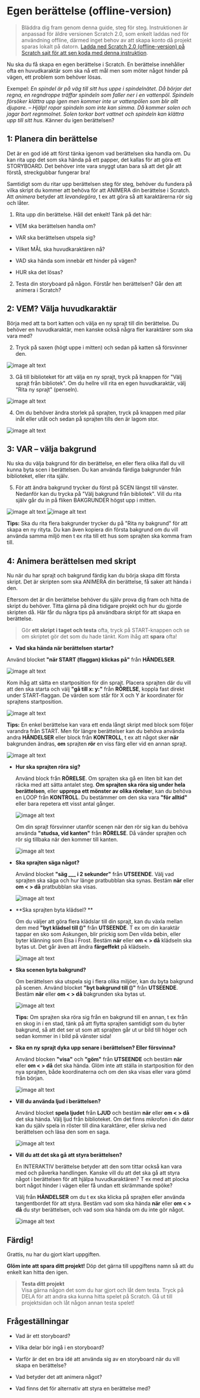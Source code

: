# Egen berättelse (offline-version)

> Bläddra dig fram genom denna guide, steg för steg.
  Instruktionen är anpassad för äldre versionen Scratch 2.0, som enkelt laddas ned för användning offline, därmed inget behov av att skapa konto då projekt sparas lokalt på datorn. <a href="https://scratch.mit.edu/download" target="_blank"> Ladda ned Scratch 2.0 (offline-version) på Scratch sajt för att sen koda med denna instruktion</a>.
  
Nu ska du få skapa en egen berättelse i Scratch. En berättelse innehåller ofta en huvudkaraktär som ska nå ett mål men som möter något hinder på vägen, ett problem som behöver lösas.

Exempel: _En spindel är på väg till sitt hus uppe i spindelnätet. Då börjar det regna, en regndroppe träffar spindeln som faller ner i en vattenpöl. Spindeln försöker klättra upp igen men kommer inte ur vattenpölen som blir allt djupare. – Hjälp! ropar spindeln som inte kan simma. Då kommer solen och jagar bort regnmolnet. Solen torkar bort vattnet och spindeln kan klättra upp till sitt hus._ Känner du igen berättelsen?


## 1: Planera din berättelse

Det är en god idé att först tänka igenom vad berättelsen ska handla om. Du kan rita upp det som ska hända på ett papper, det kallas för att göra ett STORYBOARD. Det behöver inte vara snyggt utan bara så att det går att förstå, streckgubbar fungerar bra!

Samtidigt som du ritar upp berättelsen steg för steg, behöver du fundera på vilka skript du kommer att behöva för att ANIMERA din berättelse i Scratch.  Att _animera_ betyder att _levandegöra_, t ex att göra så att karaktärerna rör sig och låter.

1. Rita upp din berättelse. Håll det enkelt! Tänk på det här:

  * VEM ska berättelsen handla om?

  * VAR ska berättelsen utspela sig?  

  * Vilket MÅL ska huvudkaraktären nå?

  * VAD ska hända som innebär ett hinder på vägen?

  * HUR ska det lösas?

2. Testa din storyboard på någon. Förstår hen berättelsen? Går den att animera i Scratch?


## 2: VEM? Välja huvudkaraktär

Börja med att ta bort katten och välja en ny sprajt till din berättelse. Du behöver en huvudkaraktär, men kanske också några fler karaktärer som ska vara med?

2. Tryck på saxen (högt uppe i mitten) och sedan på katten så försvinner den.

  ![image alt text](image_0.png)

3. Gå till biblioteket för att välja en ny sprajt, tryck på knappen för "Välj sprajt från bibliotek". Om du hellre vill rita en egen huvudkaraktär, välj "Rita ny sprajt" (penseln).

  ![image alt text](image_1.png)

4. Om du behöver ändra storlek på sprajten, tryck på knappen med pilar inåt eller utåt och sedan på sprajten tills den är lagom stor.

  ![image alt text](image_2.png)


## 3: VAR – välja bakgrund

Nu ska du välja bakgrund för din berättelse, en eller flera olika ifall du vill kunna byta scen i berättelsen. Du kan använda färdiga bakgrunder från biblioteket, eller rita själv.  

5. För att ändra bakgrund trycker du först på SCEN längst till vänster.  Nedanför kan du trycka på "Välj bakgrund från bibliotek". Vill du rita själv går du in på fliken BAKGRUNDER högst upp i mitten.

  ![image alt text](image_3.png)	![image alt text](image_4.png)

**Tips:** Ska du rita flera bakgrunder trycker du på "Rita ny bakgrund" för att skapa en ny rityta. Du kan även kopiera din första bakgrund om du vill använda samma miljö men t ex rita till ett hus som sprajten ska komma fram till.


## 4: Animera berättelsen med skript

Nu när du har sprajt och bakgrund färdig kan du börja skapa ditt första skript. Det är skripten som ska ANIMERA din berättelse, få saker att hända i den.

Eftersom det är din berättelse behöver du själv prova dig fram och hitta de skript du behöver. Titta gärna på dina tidigare projekt och hur du gjorde skripten då. Här får du några tips på användbara skript för att skapa en berättelse.

> Gör **ett skript i taget och testa** ofta, tryck på START-knappen och se om skriptet gör det som du hade tänkt. Kom ihåg att **spara** ofta!

* **Vad ska hända när berättelsen startar?**

Använd blocket **"när START (flaggan) klickas på"** från **HÄNDELSER**.

  ![image alt text](image_5.png)

Kom ihåg att sätta en startposition för din sprajt. Placera sprajten där du vill att den ska starta och välj **"gå till x: y:"** från **RÖRELSE**, koppla fast direkt under START-flaggan. De värden som står för X och Y är koordinater för sprajtens startposition.  

  ![image alt text](image_6.png)

**Tips:** En enkel berättelse kan vara ett enda långt skript med block som följer varandra från START. Men för längre berättelser kan du behöva använda andra **HÄNDELSER** eller block från **KONTROLL**, t ex att något sker **när** bakgrunden ändras, **om** sprajten **rör** en viss färg eller vid en annan sprajt.

  ![image alt text](image_7.jpg)

* **Hur ska sprajten röra sig?**

  Använd block från **RÖRELSE**. Om sprajten ska gå en liten bit kan det räcka med att sätta antalet steg. **Om sprajten ska röra sig under hela berättelsen**, eller **upprepa ett mönster av olika rörelse**r, kan du behöva en LOOP från **KONTROLL**.  Du bestämmer om den ska vara **"för alltid"** eller bara repetera ett visst antal gånger.

  ![image alt text](image_10.png)

  Om din sprajt försvinner utanför scenen när den rör sig kan du behöva använda **"studsa, vid kanten"** från **RÖRELSE**. Då vänder sprajten och rör sig tillbaka när den kommer till kanten.

  ![image alt text](image_11.jpg)

* **Ska sprajten säga något?**

  Använd blocket **"säg ___ i 2 sekunder"** från **UTSEENDE**. Välj vad sprajten ska säga och hur länge pratbubblan ska synas. Bestäm **när** eller **om < > då** pratbubblan ska visas.

  ![image alt text](image_12.jpg)

* **Ska sprajten byta klädsel? **

  Om du väljer att göra flera klädslar till din sprajt, kan du växla mellan dem med **"byt klädsel till ()"** från **UTSEENDE**. T ex om din karaktär tappar en sko som Askungen, blir prickig som Den vilda bebin, eller byter klänning som Elsa i Frost. Bestäm **när** eller **om < > då** klädseln ska bytas ut. Det går även att ändra **färgeffekt** på klädseln.

  ![image alt text](image_13.jpg)

* **Ska scenen byta bakgrund?**

  Om berättelsen ska utspela sig i flera olika miljöer, kan du byta bakgrund på scenen. Använd blocket **"byt bakgrund till ()"** från **UTSEENDE**. Bestäm **när** eller **om < > då** bakgrunden ska bytas ut.

  ![image alt text](image_14.jpg)

  **Tips:** Om sprajten ska röra sig från en bakgrund till en annan, t ex från en skog in i en stad, tänk på att flytta sprajten samtidigt som du byter bakgrund, så att det ser ut som att sprajten går ut ur bild till höger och sedan kommer in i bild på vänster sida!

* **Ska en ny sprajt dyka upp senare i berättelsen? Eller försvinna?**

  Använd blocken **"visa"** och **"göm"** från **UTSEENDE** och bestäm **när** eller **om < > då** det ska hända. Glöm inte att ställa in startposition för den nya sprajten, både koordinaterna och om den ska visas eller vara gömd från början.

  ![image alt text](image_15.jpg)

* **Vill du använda ljud i berättelsen?**

  Använd blocket **spela ljudet** från **LJUD** och bestäm **när** eller **om < > då** det ska hända. Välj ljud från biblioteket. Om det finns mikrofon i din dator kan du själv spela in röster till dina karaktärer, eller skriva ned berättelsen och läsa den som en saga.  

  ![image alt text](image_17.jpg)

* **Vill du att det ska gå att styra berättelsen?**

  En INTERAKTIV berättelse betyder att den som tittar också kan vara med och påverka handlingen. Kanske vill du att det ska gå att styra något i berättelsen för att hjälpa huvudkaraktären? T ex med att plocka bort något hinder i vägen eller få undan ett skrämmande spöke?  

  Välj från **HÄNDELSER** om du t ex ska klicka på sprajten eller använda tangentbordet för att styra. Bestäm vad som ska hända **när** eller **om < > då** du styr berättelsen, och vad som ska hända om du inte gör något.

  ![image alt text](image_18.jpg)


## Färdig!
Grattis, nu har du gjort klart uppgiften.

**Glöm inte att spara ditt projekt!** Döp det gärna till uppgiftens namn så att du enkelt kan hitta den igen.

> **Testa ditt projekt**  
Visa gärna någon det som du har gjort och låt dem testa. Tryck på DELA för att andra ska kunna hitta spelet på Scratch. Gå ut till projektsidan och låt någon annan testa spelet!

## Frågeställningar

* Vad är ett storyboard?

* Vilka delar bör ingå i en storyboard?

* Varför är det en bra idé att använda sig av en storyboard när du vill skapa en berättelse?

* Vad betyder det att animera något?

* Vad finns det för alternativ att styra en berättelse med?
